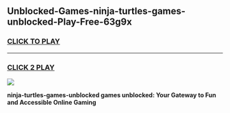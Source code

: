 
## Unblocked-Games-ninja-turtles-games-unblocked-Play-Free-63g9x
<h3>
<a href="https://premium76.site?title=ninja-turtles-games-unblocked&ref=23A">CLICK TO PLAY</a></h3>
<hr>

<h3>
<a href="https://premium76.site?title=ninja-turtles-games-unblocked&ref=23A">CLICK 2 PLAY</a>
  
</h3>

<a href="https://premium76.site?title=ninja-turtles-games-unblocked&ref=23A"><img src="https://clearcache.store/games.png"></a>


**ninja-turtles-games-unblocked games unblocked: Your Gateway to Fun and Accessible Online Gaming**
